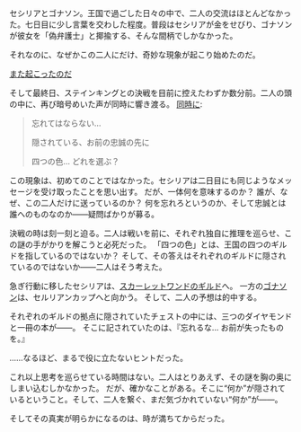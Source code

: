 <!-- title: 不思議なメッセージ -->
<!-- relationship: Alliance -->

セシリアとゴナソン。王国で過ごした日々の中で、二人の交流はほとんどなかった。七日目に少し言葉を交わした程度。普段はセシリアが金をせびり、ゴナソンが彼女を「偽弁護士」と揶揄する、そんな間柄でしかなかった。

それなのに、なぜかこの二人にだけ、奇妙な現象が起こり始めたのだ。

[また起こったのだ](#embed:https://www.youtube.com/live/4co7VDSYTqU?feature=shared&t=7174)

そして最終日、ステインキングとの決戦を目前に控えたわずか数分前。二人の頭の中に、再び暗号めいた声が同時に響き渡る。
[同時に](https://www.youtube.com/live/WvRIdaH107U?feature=shared&t=10298):

> 忘れてはならない…
>
> 隠されている、お前の忠誠の先に
>
> 四つの色… どれを選ぶ？

この現象は、初めてのことではなかった。セシリアは二日目にも同じようなメッセージを受け取ったことを思い出す。
だが、一体何を意味するのか？ 誰が、なぜ、この二人だけに送っているのか？ 何を忘れろというのか、そして忠誠とは誰へのものなのか――疑問ばかりが募る。

決戦の時は刻一刻と迫る。二人は戦いを前に、それぞれ独自に推理を巡らせ、この謎の手がかりを解こうと必死だった。
「四つの色」とは、王国の四つのギルドを指しているのではないか？ そして、その答えはそれぞれのギルドに隠されているのではないか――二人はそう考えた。

急ぎ行動に移したセシリアは、[スカーレットワンドのギルド](https://www.youtube.com/live/4co7VDSYTqU?feature=shared&t=7362)へ。
一方の[ゴナソン](https://www.youtube.com/live/WvRIdaH107U?feature=shared&t=10343)は、セルリアンカップへと向かう。
そして、二人の予想は的中する。

それぞれのギルドの拠点に隠されていたチェストの中には、三つのダイヤモンドと一冊の本が――。
そこに記されていたのは、『忘れるな… お前が失ったものを。』

……なるほど、まるで役に立たないヒントだった。

これ以上思考を巡らせている時間はない。二人はとりあえず、その謎を胸の奥にしまい込むしかなかった。
だが、確かなことがある。そこに“何か”が隠されているということ。そして、二人を繋ぐ、まだ気づかれていない“何か”が――。

そしてその真実が明らかになるのは、時が満ちてからだった。